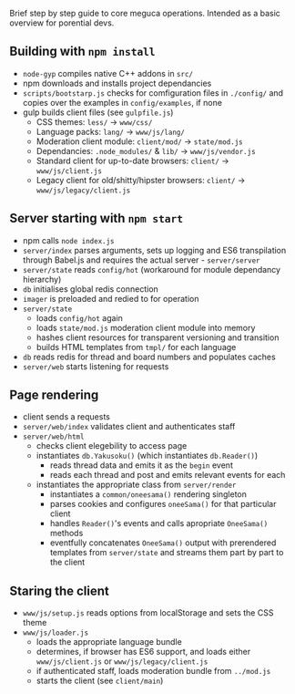 Brief step by step guide to core meguca operations. Intended as a basic 
overview for porential devs.

## Building with `npm install`
- `node-gyp` compiles native C++ addons in `src/`
- npm downloads and installs project dependancies
- `scripts/bootstarp.js` checks for comfiguration files in `./config/` and 
copies over the examples in `config/examples`, if none
- gulp builds client files (see `gulpfile.js`)
	- CSS themes: `less/` -> `www/css/`
	- Language packs: `lang/` -> `www/js/lang/`
	- Moderation client module: `client/mod/` -> `state/mod.js`
	- Dependancies: `.node_modules/` & `lib/` -> `www/js/vendor.js`
	- Standard client for up-to-date browsers: `client/` -> `www/js/client.js`
	- Legacy client for old/shitty/hipster browsers: `client/` -> 
	`www/js/legacy/client.js`

## Server starting with `npm start`
- npm calls `node index.js`
- `server/index` parses arguments, sets up logging and ES6 transpilation 
through Babel.js and requires the actual server - `server/server`
- `server/state` reads `config/hot` (workaround for module dependancy hierarchy)
- `db` initialises global redis connection
- `imager` is preloaded and redied to for operation
- `server/state`
	- loads `config/hot` again
	- loads `state/mod.js` moderation client module into memory
	- hashes client resources for transparent versioning and transition
	- builds HTML templates from `tmpl/` for each language
- `db` reads redis for thread and board numbers and populates caches
- `server/web` starts listening for requests

## Page rendering
- client sends a requests
- `server/web/index` validates client and authenticates staff
- `server/web/html`
	- checks client elegebility to access page
	- instantiates `db.Yakusoku()` (which instantiates `db.Reader()`)
		- reads thread data and emits it as the `begin` event
		- reads each thread and post and emits relevant events for each
	- instantiates the appropriate class from `server/render`
		- instantiates  a `common/oneesama()` rendering singleton
		- parses cookies and configures `oneeSama()` for that particular client
		- handles `Reader()`'s events and calls apropriate `OneeSama()` methods
		- eventfully concatenates `OneeSama()` output with prerendered 
		templates from `server/state` and streams them part by part to the 
		client
		
## Staring the client
- `www/js/setup.js` reads options from localStorage and sets the CSS theme
- `www/js/loader.js`
	- loads the appropriate language bundle
	- determines, if browser has ES6 support, and loads either `www/js/client.js`
	or `www/js/legacy/client.js`
	- if authenticated staff, loads moderation bundle from `../mod.js`
	- starts the client (see `client/main`)
